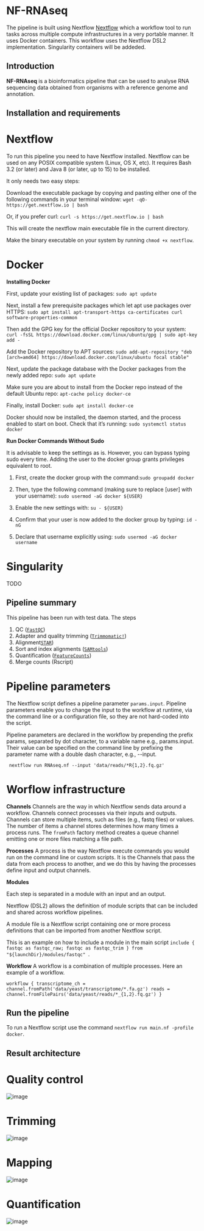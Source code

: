# NF-RNAseq

The pipeline is built using Nextflow [Nextflow](https://www.nextflow.io) which a workflow tool to run tasks across multiple compute infrastructures in a very portable manner. It uses Docker containers. This workflow uses the Nextflow DSL2 implementation. Singularity containers will be addeded.

## Introduction

**NF-RNAseq** is a bioinformatics pipeline that can be used to analyse RNA sequencing data obtained from organisms with a reference genome and annotation. 

## Installation and requirements

# Nextflow

To run this pipeline you need to have Nextflow installed. Nextflow can be used on any POSIX compatible system (Linux, OS X, etc). It requires Bash 3.2 (or later) and Java 8 (or later, up to 15) to be installed.

It only needs two easy steps:

Download the executable package by copying and pasting either one of the following commands in your terminal window: `wget -qO- https://get.nextflow.io | bash`

Or, if you prefer curl: `curl -s https://get.nextflow.io | bash`

This will create the nextflow main executable file in the current directory.

Make the binary executable on your system by running `chmod +x nextflow`.

# Docker
**Installing Docker**


First, update your existing list of packages:
`sudo apt update`

Next, install a few prerequisite packages which let apt use packages over HTTPS:
`sudo apt install apt-transport-https ca-certificates curl software-properties-common`

Then add the GPG key for the official Docker repository to your system:
`curl -fsSL https://download.docker.com/linux/ubuntu/gpg | sudo apt-key add -`

Add the Docker repository to APT sources:
`sudo add-apt-repository "deb [arch=amd64] https://download.docker.com/linux/ubuntu focal stable"`

Next, update the package database with the Docker packages from the newly added repo:
`sudo apt update`

Make sure you are about to install from the Docker repo instead of the default Ubuntu repo:
`apt-cache policy docker-ce`

Finally, install Docker:
`sudo apt install docker-ce`

Docker should now be installed, the daemon started, and the process enabled to start on boot. Check that it’s running:
`sudo systemctl status docker`


**Run Docker Commands Without Sudo**


It is advisable to keep the settings as is. However, you can bypass typing sudo every time. Adding the user to the docker group grants privileges equivalent to root.

1. First, create the docker group with the command:`sudo groupadd docker`

2. Then, type the following command (making sure to replace [user] with your username): `sudo usermod -aG docker ${USER}`

3. Enable the new settings with: `su - ${USER}`

4. Confirm that your user is now added to the docker group by typing: `id -nG`

5. Declare that username explicitly using: `sudo usermod -aG docker username`



# Singularity

TODO


## Pipeline summary

This pipeline has been run with test data. The steps 

1. QC ([`FastQC`](https://www.bioinformatics.babraham.ac.uk/projects/fastqc/))
2. Adapter and quality trimming ([`Trimmomatic!`](http://www.usadellab.org/cms/?page=trimmomatic))
3. Alignment[`STAR`](https://github.com/alexdobin/STAR)) 
4. Sort and index alignments ([`SAMtools`](https://sourceforge.net/projects/samtools/files/samtools/))
5. Quantification ([`FeatureCounts`](http://subread.sourceforge.net/))
6. Merge counts (Rscript)

# Pipeline parameters
The Nextflow script defines a pipeline parameter `params.input`. Pipeline parameters enable you to change the input to the workflow at runtime, via the command line or a configuration file, so they are not hard-coded into the script.

Pipeline parameters are declared in the workflow by prepending the prefix params, separated by dot character, to a variable name e.g., params.input. Their value can be specified on the command line by prefixing the parameter name with a double dash character, e.g., --input.

` nextflow run RNAseq.nf --input 'data/reads/*R{1,2}.fq.gz'`

# Worflow infrastructure

**Channels**
Channels are the way in which Nextflow sends data around a workflow. Channels connect processes via their inputs and outputs. Channels can store multiple items, such as files (e.g., fastq files) or values. The number of items a channel stores determines how many times a process runs.
The `fromPath` factory method creates a queue channel emitting one or more files matching a file path. 

**Processes**
A process is the way Nextflow execute commands you would run on the command line or custom scripts. It is the Channels that pass the data from each process to another, and we do this by having the processes define input and output channels.

**Modules**

Each step is separated in a module with an input and an output.

Nextflow (DSL2) allows the definition of module scripts that can be included and shared across workflow pipelines.

A module file is a Nextflow script containing one or more process definitions that can be imported from another Nextflow script.

This is an example on how to include a module in the main script `include { fastqc as fastqc_raw; fastqc as fastqc_trim } from "${launchDir}/modules/fastqc" `.

**Workflow**
A workflow is a combination of multiple processes.
Here an example of a workflow. 

`workflow {
  transcriptome_ch = channel.fromPath('data/yeast/transcriptome/*.fa.gz')
  reads = channel.fromFilePairs('data/yeast/reads/*_{1,2}.fq.gz')
}`

## Run the pipeline

To run a Nextflow script use the command `nextflow run main.nf -profile docker`.


## Result architecture
# Quality control
![image](https://user-images.githubusercontent.com/59562743/123944223-d19c4a00-d994-11eb-91ec-d4ae1e7c685f.png)


# Trimming 
![image](https://user-images.githubusercontent.com/59562743/123944093-b03b5e00-d994-11eb-9134-c635c1540973.png)

# Mapping 
![image](https://user-images.githubusercontent.com/59562743/123947189-0362e000-d998-11eb-828e-0c3ada2fea64.png)

# Quantification
![image](https://user-images.githubusercontent.com/59562743/123947308-28575300-d998-11eb-9925-a73d52693b4c.png)




